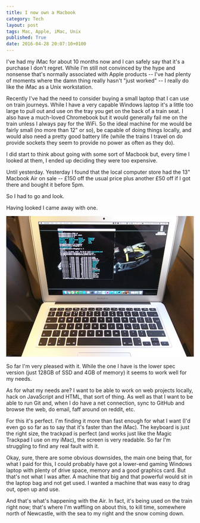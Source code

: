 ```yaml
---
title: I now own a Macbook
category: Tech
layout: post
tags: Mac, Apple, iMac, Unix
published: True
date: 2016-04-28 20:07:10+0100
---
```


I've had my iMac for about 10 months now and I can safely say that it's a
purchase I don't regret. While I'm still not convinced by the hype and nonsense
that's normally associated with Apple products -- I've had plenty of moments
where the damn thing really hasn't "just worked" -- I really do like the iMac
as a Unix workstation.

Recently I've had the need to consider buying a small laptop that I can use
on train journeys. While I have a very capable Windows laptop it's a little
too large to pull out and use on the tray you get on the back of a train seat.
I also have a much-loved Chromebook but it would generally fail me on the train
unless I always pay for the WiFi. So the ideal machine for me would be fairly
small (no more than 12" or so), be capable of doing things locally, and would
also need a pretty good battery life (while the trains I travel on do provide
sockets they seem to provide no power as often as they do).

I did start to think about going with some sort of Macbook but, every time I
looked at them, I ended up deciding they were too expensive.

Until yesterday. Yesterday I found that the local computer store had the
13" Macbook Air on sale -- £150 off the usual price plus another £50 off if
I got there and bought it before 5pm.

So I had to go and look.

Having looked I came away with one.

![My new Macbook, on the train](/attachments/2016/04/28/IMG_20160428_200405.jpg)

So far I'm very pleased with it. While the one I have is the lower spec
version (just 128GB of SSD and 4GB of memory) it seems to work well for my
needs.

As for what my needs are? I want to be able to work on web projects locally,
hack on JavaScript and HTML, that sort of thing. As well as that I want to
be able to run Git and, when I do have a net connection, sync to GitHub
and browse the web, do email, faff around on reddit, etc.

For this it's perfect. I'm finding it more than fast enough for what I want
(I'd even go so far as to say that it's faster than the iMac). The keyboard is
just the right size, the trackpad is perfect (and works just like the Magic
Trackpad I use on my iMac), the screen is very readable. So far I'm struggling
to find any real fault with it.

Okay, sure, there are some obvious downsides, the main one being that, for
what I paid for this, I could probably have got a lower-end gaming Windows
laptop with plenty of drive space, memory and a good graphics card. But that's
not what I was after. A machine that big and that powerful would sit in the
laptop bag and not get used. I wanted a machine that was easy to drag out,
open up and use.

And that's what's happening with the Air. In fact, it's being used on the
train right now; that's where I'm waffling on about this, to kill time,
somewhere north of Newcastle, with the sea to my right and the snow coming down.

[//]: # (2016-04-28-i-now-own-a-macbook.md ends here)

